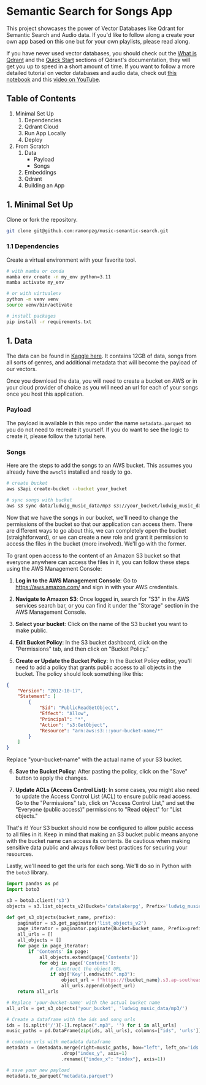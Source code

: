 # Semantic Search for Songs App


This project showcases the power of Vector Databases like Qdrant for Semantic Search and Audio 
data. If you'd like to follow along a create your own app based on this one but for your own 
playlists, please read along.

If you have never used vector databases, you should check out the 
[What is Qdrant](https://qdrant.tech/documentation/overview/) and the 
[Quick Start](https://qdrant.tech/documentation/quick-start/) sections of Qdrant's documentation, 
they will get you up to speed in a short amount of time. If you want to follow a more detailed 
tutorial on vector databases and audio data, check out 
[this notebook](https://githubtocolab.com/qdrant/examples/blob/master/qdrant_101_audio_data/03_qdrant_101_audio.ipynb) 
and this [video on YouTube](https://www.youtube.com/watch?v=id5ql-Abq4Y&t=190s&ab_channel=Qdrant).

## Table of Contents

1. Minimal Set Up
    1. Dependencies
    2. Qdrant Cloud
    3. Run App Locally
    4. Deploy
2. From Scratch
    1. Data
        - Payload
        - Songs
    2. Embeddings
    3. Qdrant
    4. Building an App

## 1. Minimal Set Up

Clone or fork the repository.

```bash
git clone git@github.com:ramonpzg/music-semantic-search.git
```
### 1.1 Dependencies

Create a virtual environment with your favorite tool.
```bash
# with mamba or conda
mamba env create -n my_env python=3.11
mamba activate my_env

# or with virtualenv
python -m venv venv
source venv/bin/activate

# install packages
pip install -r requirements.txt
```




















## 1. Data

The data can be found in [Kaggle here](https://www.kaggle.com/datasets/jorgeruizdev/ludwig-music-dataset-moods-and-subgenres). 
It contains 12GB of data, songs from all sorts of genres, and additional metadata that will become the payload of our vectors.

Once you download the data, you will need to create a bucket on AWS or in your cloud provider 
of choice as you will need an url for each of your songs once you host this application.

### Payload

The payload is available in this repo under the name `metadata.parquet` so you do not need to 
recreate it yourself. If you do want to see the logic to create it, please follow the tutorial 
here.

### Songs

Here are the steps to add the songs to an AWS bucket. This assumes you already have the `awscli` 
installed and ready to go.

```bash
# create bucket
aws s3api create-bucket --bucket your_bucket

# sync songs with bucket
aws s3 sync data/ludwig_music_data/mp3 s3://your_bucket/ludwig_music_data/mp3/
```

Now that we have the songs in our bucket, we'll need to change the permissions of the bucket 
so that our application can access them. There are different ways to go about this, we can 
completely open the bucket (straightforward), or we can create a new role and grant it permission to access 
the files in the bucket (more involved). We'll go with the former.

To grant open access to the content of an Amazon S3 bucket so that everyone anywhere 
can access the files in it, you can follow these steps using the AWS Management Console:

1. **Log in to the AWS Management Console**: Go to https://aws.amazon.com/ and sign 
in with your AWS credentials.

2. **Navigate to Amazon S3**: Once logged in, search for "S3" in the AWS services 
search bar, or you can find it under the "Storage" section in the AWS Management Console.

3. **Select your bucket**: Click on the name of the S3 bucket you want to make public.

4. **Edit Bucket Policy**: In the S3 bucket dashboard, click on the "Permissions" tab, 
and then click on "Bucket Policy."

5. **Create or Update the Bucket Policy**: In the Bucket Policy editor, you'll 
need to add a policy that grants public access to all objects in the bucket. The 
policy should look something like this:

```json
{
    "Version": "2012-10-17",
    "Statement": [
        {
            "Sid": "PublicReadGetObject",
            "Effect": "Allow",
            "Principal": "*",
            "Action": "s3:GetObject",
            "Resource": "arn:aws:s3:::your-bucket-name/*"
        }
    ]
}
```

Replace "your-bucket-name" with the actual name of your S3 bucket.

6. **Save the Bucket Policy**: After pasting the policy, click on the "Save" button 
to apply the changes.

7. **Update ACLs (Access Control List)**: In some cases, you might also need to 
update the Access Control List (ACL) to ensure public read access. Go to the 
"Permissions" tab, click on "Access Control List," and set the "Everyone (public 
access)" permissions to "Read object" for "List objects."

That's it! Your S3 bucket should now be configured to allow public access to all files 
in it. Keep in mind that making an S3 bucket public means anyone with the bucket name 
can access its contents. Be cautious when making sensitive data public and always follow 
best practices for securing your resources.

Lastly, we'll need to get the urls for each song. We'll do so in Python with the `boto3` 
library.

```python
import pandas as pd
import boto3

s3 = boto3.client('s3')
objects = s3.list_objects_v2(Bucket='datalakerpg', Prefix='ludwig_music_data/')

def get_s3_objects(bucket_name, prefix):
    paginator = s3.get_paginator('list_objects_v2')
    page_iterator = paginator.paginate(Bucket=bucket_name, Prefix=prefix)
    all_urls = []
    all_objects = []
    for page in page_iterator:
        if 'Contents' in page:
            all_objects.extend(page['Contents'])
            for obj in page['Contents']:
                # Construct the object URL
                if obj['Key'].endswith(".mp3"):
                    object_url = f"https://{bucket_name}.s3.ap-southeast-2.amazonaws.com/{obj['Key']}"
                    all_urls.append(object_url)
    return all_urls

# Replace 'your-bucket-name' with the actual bucket name
all_urls = get_s3_objects('your_bucket', 'ludwig_music_data/mp3/')

# Create a dataframe with the ids and song urls 
ids = [i.split('/')[-1].replace(".mp3", '') for i in all_urls]
music_paths = pd.DataFrame(zip(ids, all_urls), columns=["ids", 'urls'])

# combine urls with metadata dataframe
metadata = (metadata.merge(right=music_paths, how="left", left_on='ids', right_on='ids')
                    .drop("index_y", axis=1)
                    .rename({"index_x": "index"}, axis=1))

# save your new payload
metadata.to_parquet("metadata.parquet")
```